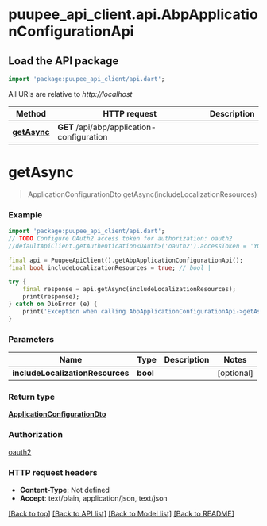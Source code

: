 # puupee_api_client.api.AbpApplicationConfigurationApi

## Load the API package
```dart
import 'package:puupee_api_client/api.dart';
```

All URIs are relative to *http://localhost*

Method | HTTP request | Description
------------- | ------------- | -------------
[**getAsync**](AbpApplicationConfigurationApi.md#getasync) | **GET** /api/abp/application-configuration | 


# **getAsync**
> ApplicationConfigurationDto getAsync(includeLocalizationResources)



### Example
```dart
import 'package:puupee_api_client/api.dart';
// TODO Configure OAuth2 access token for authorization: oauth2
//defaultApiClient.getAuthentication<OAuth>('oauth2').accessToken = 'YOUR_ACCESS_TOKEN';

final api = PuupeeApiClient().getAbpApplicationConfigurationApi();
final bool includeLocalizationResources = true; // bool | 

try {
    final response = api.getAsync(includeLocalizationResources);
    print(response);
} catch on DioError (e) {
    print('Exception when calling AbpApplicationConfigurationApi->getAsync: $e\n');
}
```

### Parameters

Name | Type | Description  | Notes
------------- | ------------- | ------------- | -------------
 **includeLocalizationResources** | **bool**|  | [optional] 

### Return type

[**ApplicationConfigurationDto**](ApplicationConfigurationDto.md)

### Authorization

[oauth2](../README.md#oauth2)

### HTTP request headers

 - **Content-Type**: Not defined
 - **Accept**: text/plain, application/json, text/json

[[Back to top]](#) [[Back to API list]](../README.md#documentation-for-api-endpoints) [[Back to Model list]](../README.md#documentation-for-models) [[Back to README]](../README.md)

